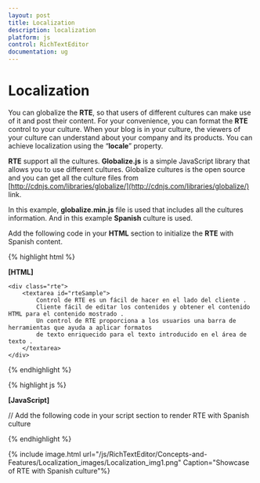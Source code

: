 ```yaml
---
layout: post
title: Localization
description: localization
platform: js
control: RichTextEditor
documentation: ug
---
```


# Localization

You can globalize the **RTE**, so that users of different cultures can make use of it and post their content. For your convenience, you can format the **RTE** control to your culture. When your blog is in your culture, the viewers of your culture can understand about your company and its products. You can achieve localization using the “**locale**” property. 

**RTE** support all the cultures. **Globalize.js** is a simple JavaScript library that allows you to use different cultures. Globalize cultures is the open source and you can get all the culture files from [http://cdnjs.com/libraries/globalize/](http://cdnjs.com/libraries/globalize/) link. 

In this example, **globalize.min.js** file is used that includes all the cultures information. And in this example **Spanish** culture is used. 

Add the following code in your **HTML** section to initialize the **RTE** with Spanish content.

{% highlight html %}

**[HTML]**

    <div class="rte">
        <textarea id="rteSample">
            Control de RTE es un fácil de hacer en el lado del cliente .
            Cliente fácil de editar los contenidos y obtener el contenido HTML para el contenido mostrado .
            Un control de RTE proporciona a los usuarios una barra de herramientas que ayuda a aplicar formatos
            de texto enriquecido para el texto introducido en el área de texto .
        </textarea>
    </div>

{% endhighlight %}

{% highlight js %}

**[JavaScript]**

// Add the following code in your script section to render RTE with Spanish culture
<script>
    ej.RTE.Locale["es-ES"] = {
        bold: "audaz",
        italic: "itálico",
        underline: "subrayar",
        strikethrough: "Tachado",
        justifyCenter: "Centrar texto",
        justifyLeft: "Alinear texto a la izquierda",
        justifyRight: "Alinear texto a la derecha",
        justifyFull: "justificar",
        fileBrowser: "archivo Browser",
        unorderedList: "Inserte lista desordenada",
        orderedList: "Insertar lista ordenada",
        indent: "muesca",
        outdent: "anular sangria",
        undo: "deshacer",
        redo: "rehacer",
        clearAll: "Borrar todo",
        clearFormat: "Claro Formato",
        createLink: "Insertar / Editar hipervínculo",
        image: "insertar una imagen",
        video: "insertar vídeo",
        embedVideo: "Pegue su código de inserción por debajo de",
        viewHtml: "Ver HTML",
        format: "formato",
        deleteAlert: "¿Está seguro que desea borrar todo el contenido?",
        copyPastAlert: "Your browser doesn't support direct access to the clipboard. Please use the Ctrl+X/C/V keyboard shortcuts instead.",
        videoError: "El área de texto no puede estar vacío",
        imageWebUrl: "URL web",
        imageAltText: "Descripción",
        dimensions: "dimensiones",
        constrainProportions: "Restringir proporciones",
        linkWebUrl: "URL web",
        linkText: "texto",
        linkToolTip: "ToolTip",
        html5Support: "Este icono de la herramienta sólo disponible en HTML5 apoyó navegadores",
        linkOpenInNewWindow: "Abrir enlace en una nueva ventana",
        tableColumns: "Columnas No.of",
        tableRows: "Numero de Filas",
        tableWidth: "ancho de la mesa",
        tableHeight: "altura de la mesa",
        tableCellSpacing: "El espaciado",
        tableCellPadding: "Relleno",
        tableBorder: "frontera",
        tableCaption: "subtítulo",
        tableAlignment: "alineación",
        dialogUpdate: "actualización",
        dialogInsert: "insertar",
        dialogCancel: "cancelar",
        dialogOk: "bueno",
        createTable: "Crear una tabla",
        addColumnLeft: "Añadir la columna de la izquierda",
        addColumnRight: "Añadir columna a la derecha",
        addRowAbove: "Añadir fila encima",
        addRowBelow: "Añadir fila abajo",
        deleteRow: "Elimine la fila",
        deleteColumn: "Eliminar la columna",
        deleteTable: "Eliminar la tabla",
        customTable: "Crear una tabla personalizada",
        characters: "Personajes"
    };
    var format_ES = [
    { text: "acápite", value: "p", spriteCssClass: "e-paragraph" },
    { text: "cita", value: "blockquote", spriteCssClass: "e-quotation" },
    { text: "título 1", value: "h1", spriteCssClass: "e-h1" },
    { text: "título 2", value: "h2", spriteCssClass: "e-h2" },
    { text: "título 3", value: "h3", spriteCssClass: "e-h3" },
    { text: "título 4", value: "h4", spriteCssClass: "e-h4" },
    { text: "título 5", value: "h5", spriteCssClass: "e-h5" },
    { text: "título 6", value: "h6", spriteCssClass: "e-h6" }
    ];
	$(function(){
        $("#rteSample").ejRTE({
        width: "850px",
        showFooter: true,
        tools: {
            font: ["fontSize", "fontColor", "backgroundColor"],
            style: ["bold", "italic", "underline", "strikethrough"],
            alignment: ["justifyLeft", "justifyCenter", "justifyRight", "justifyFull"],
            lists: ["unorderedList", "orderedList"],
            copyPaste: ["cut", "copy", "paste"],
            doAction: ["undo", "redo"],
            clear: ["clearFormat", "clearAll"],
            links: ["createLink"],
            images: ["image", "video"],
            tables: ["createTable", "addRowAbove", "addRowBelow", "addColumnLeft", "addColumnRight", "deleteRow", "deleteColumn", "deleteTable"],
            scripts: ["superscript", "subscript"],
            casing: ["upperCase", "lowerCase"],
            paragraph: ["paragraph"]
        }
        });
	});

    $("#rteSample").ejRTE("model.format", format_ES);
    $("#rteSample").ejRTE("model.locale", "es-ES");
</script>
{% endhighlight %}


{% include image.html url="/js/RichTextEditor/Concepts-and-Features/Localization_images/Localization_img1.png" Caption="Showcase of RTE with Spanish culture"%}

